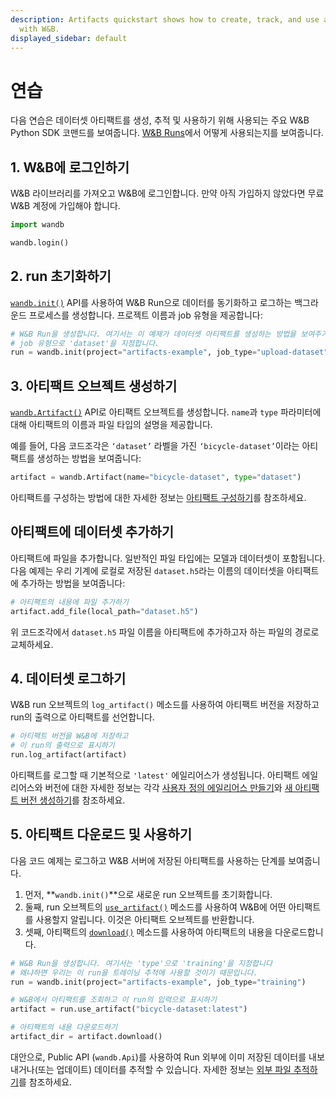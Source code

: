 ```yaml
---
description: Artifacts quickstart shows how to create, track, and use a dataset artifact
  with W&B.
displayed_sidebar: default
---
```


# 연습

<head>
  <title>연습</title>
</head>

다음 연습은 데이터셋 아티팩트를 생성, 추적 및 사용하기 위해 사용되는 주요 W&B Python SDK 코맨드를 보여줍니다. [W&B Runs](../runs/intro.md)에서 어떻게 사용되는지를 보여줍니다.

## 1. W&B에 로그인하기

W&B 라이브러리를 가져오고 W&B에 로그인합니다. 만약 아직 가입하지 않았다면 무료 W&B 계정에 가입해야 합니다.

```python
import wandb

wandb.login()
```

## 2. run 초기화하기

[`wandb.init()`](../../ref/python/init.md) API를 사용하여 W&B Run으로 데이터를 동기화하고 로그하는 백그라운드 프로세스를 생성합니다. 프로젝트 이름과 job 유형을 제공합니다:

```python
# W&B Run을 생성합니다. 여기서는 이 예제가 데이터셋 아티팩트를 생성하는 방법을 보여주기 때문에
# job 유형으로 'dataset'을 지정합니다.
run = wandb.init(project="artifacts-example", job_type="upload-dataset")
```

## 3. 아티팩트 오브젝트 생성하기

[`wandb.Artifact()`](../../ref/python/artifact.md) API로 아티팩트 오브젝트를 생성합니다. `name`과 `type` 파라미터에 대해 아티팩트의 이름과 파일 타입의 설명을 제공합니다.

예를 들어, 다음 코드조각은 `‘dataset’` 라벨을 가진 `‘bicycle-dataset’`이라는 아티팩트를 생성하는 방법을 보여줍니다:

```python
artifact = wandb.Artifact(name="bicycle-dataset", type="dataset")
```

아티팩트를 구성하는 방법에 대한 자세한 정보는 [아티팩트 구성하기](./construct-an-artifact.md)를 참조하세요.

## 아티팩트에 데이터셋 추가하기

아티팩트에 파일을 추가합니다. 일반적인 파일 타입에는 모델과 데이터셋이 포함됩니다. 다음 예제는 우리 기계에 로컬로 저장된 `dataset.h5`라는 이름의 데이터셋을 아티팩트에 추가하는 방법을 보여줍니다:

```python
# 아티팩트의 내용에 파일 추가하기
artifact.add_file(local_path="dataset.h5")
```

위 코드조각에서 `dataset.h5` 파일 이름을 아티팩트에 추가하고자 하는 파일의 경로로 교체하세요.

## 4. 데이터셋 로그하기

W&B run 오브젝트의 `log_artifact()` 메소드를 사용하여 아티팩트 버전을 저장하고 run의 출력으로 아티팩트를 선언합니다.

```python
# 아티팩트 버전을 W&B에 저장하고
# 이 run의 출력으로 표시하기
run.log_artifact(artifact)
```

아티팩트를 로그할 때 기본적으로 `'latest'` 에일리어스가 생성됩니다. 아티팩트 에일리어스와 버전에 대한 자세한 정보는 각각 [사용자 정의 에일리어스 만들기](./create-a-custom-alias.md)와 [새 아티팩트 버전 생성하기](./create-a-new-artifact-version.md)를 참조하세요.

## 5. 아티팩트 다운로드 및 사용하기

다음 코드 예제는 로그하고 W&B 서버에 저장된 아티팩트를 사용하는 단계를 보여줍니다.

1. 먼저, **`wandb.init()`**으로 새로운 run 오브젝트를 초기화합니다.
2. 둘째, run 오브젝트의 [`use_artifact()`](../../ref/python/run.md#use_artifact) 메소드를 사용하여 W&B에 어떤 아티팩트를 사용할지 알립니다. 이것은 아티팩트 오브젝트를 반환합니다.
3. 셋째, 아티팩트의 [`download()`](../../ref/python/artifact.md#download) 메소드를 사용하여 아티팩트의 내용을 다운로드합니다.

```python
# W&B Run을 생성합니다. 여기서는 'type'으로 'training'을 지정합니다
# 왜냐하면 우리는 이 run을 트레이닝 추적에 사용할 것이기 때문입니다.
run = wandb.init(project="artifacts-example", job_type="training")

# W&B에서 아티팩트를 조회하고 이 run의 입력으로 표시하기
artifact = run.use_artifact("bicycle-dataset:latest")

# 아티팩트의 내용 다운로드하기
artifact_dir = artifact.download()
```

대안으로, Public API (`wandb.Api`)를 사용하여 Run 외부에 이미 저장된 데이터를 내보내거나(또는 업데이트) 데이터를 추적할 수 있습니다. 자세한 정보는 [외부 파일 추적하기](./track-external-files.md)를 참조하세요.